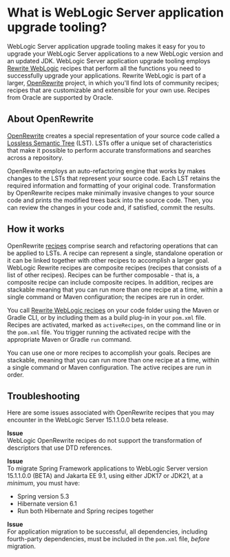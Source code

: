# What is WebLogic Server application upgrade tooling?

WebLogic Server application upgrade tooling makes it easy for you to upgrade your WebLogic Server applications to a new WebLogic version and an updated JDK. WebLogic Server application upgrade tooling employs [Rewrite WebLogic](https://github.com/oracle/rewrite-recipes/blob/main/rewrite-weblogic/README.md#recipes) recipes that perform all the functions you need to successfully upgrade your applications. Rewrite WebLogic is part of a larger, [OpenRewrite](https://github.com/openrewrite/rewrite) project, in which you'll find lots of community recipes; recipes that are customizable and extensible for your own use. Recipes from Oracle are supported by Oracle.

## About OpenRewrite

[OpenRewrite](https://docs.openrewrite.org/) creates a special representation of your source code called a [Lossless Semantic Tree](https://docs.openrewrite.org/concepts-and-explanations/lossless-semantic-trees) (LST). LSTs offer a unique set of characteristics that make it possible to perform accurate transformations and searches across a repository.

OpenRewite employs an auto-refactoring engine that works by makes changes to the LSTs that represent your source code. Each LST retains the required information and formatting of your original code. Transformation by OpenRewrite recipes make minimally invasive changes to your source code and prints the modified trees back into the source code. Then, you can review the changes in your code and, if satisfied, commit the results.   

## How it works

OpenRewrite [recipes](https://docs.openrewrite.org/concepts-and-explanations/recipes) comprise search and refactoring operations that can be applied to LSTs. A recipe can represent a single, standalone operation or it can be linked together with other recipes to accomplish a larger goal. WebLogic Rewrite recipes are composite recipes (recipes that consists of a list of other recipes). Recipes can be further composable - that is, a composite recipe can include composite recipes. In addition, recipes are stackable meaning that you can run more than one recipe at a time, within a single command or Maven configuration; the recipes are run in order.

You call [Rewrite WebLogic recipes](../../docs/recipes/index.md) on your code folder using the Maven or Gradle CLI, or by including them as a build plug-in in your `pom.xml` file. Recipes are activated, marked as `activeRecipes`, on the command line or in the `pom.xml` file. You trigger running the activated recipe with the appropriate Maven or Gradle `run` command.

You can use one or more recipes to accomplish your goals. Recipes are stackable, meaning that you can run more than one recipe at a time, within a single command or Maven configuration. The active recipes are run in order.


## Troubleshooting

Here are some issues associated with OpenRewrite recipes that you may encounter in the WebLogic Server 15.1.1.0.0 beta release.

**Issue** </br>
WebLogic OpenRewrite recipes do not support the transformation of descriptors that use DTD references.
<!-- Bug #37639800 -->

**Issue** </br>
To migrate Spring Framework applications to WebLogic Server version 15.1.1.0.0 (BETA) and Jakarta EE 9.1, using either JDK17 or JDK21, at a _minimum_, you must have:
* Spring version 5.3
* Hibernate version 6.1
* Run both Hibernate and Spring recipes together
<!-- Bug #37642918 -->

**Issue** </br>
For application migration to be successful, all dependencies, including fourth-party dependencies, must be included in the `pom.xml` file, _before_ migration.
<!-- Bugs #37644007, #37638545 , #37642398 -->
